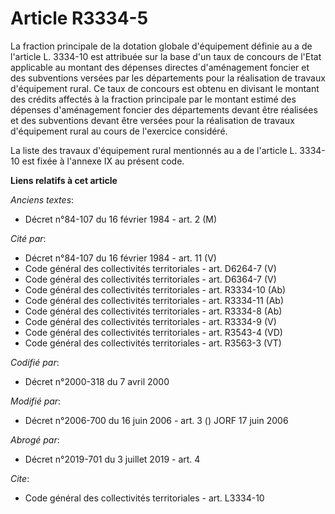 # Article R3334-5

La fraction principale de la dotation globale d'équipement définie au a de l'article L. 3334-10 est attribuée sur la base
d'un taux de concours de l'Etat applicable au montant des dépenses directes d'aménagement foncier et des subventions versées
par les départements pour la réalisation de travaux d'équipement rural. Ce taux de concours est obtenu en divisant le montant
des crédits affectés à la fraction principale par le montant estimé des dépenses d'aménagement foncier des départements
devant être réalisées et des subventions devant être versées pour la réalisation de travaux d'équipement rural au cours de
l'exercice considéré. 

La liste des travaux d'équipement rural mentionnés au a de l'article L. 3334-10 est fixée à l'annexe IX au présent code.

**Liens relatifs à cet article**

_Anciens textes_:

  - Décret n°84-107 du 16 février 1984 - art. 2 (M)

_Cité par_:

  - Décret n°84-107 du 16 février 1984 - art. 11 (V)
  - Code général des collectivités territoriales - art. D6264-7 (V)
  - Code général des collectivités territoriales - art. D6364-7 (V)
  - Code général des collectivités territoriales - art. R3334-10 (Ab)
  - Code général des collectivités territoriales - art. R3334-11 (Ab)
  - Code général des collectivités territoriales - art. R3334-8 (Ab)
  - Code général des collectivités territoriales - art. R3334-9 (V)
  - Code général des collectivités territoriales - art. R3543-4 (VD)
  - Code général des collectivités territoriales - art. R3563-3 (VT)

_Codifié par_:

  - Décret n°2000-318 du 7 avril 2000

_Modifié par_:

  - Décret n°2006-700 du 16 juin 2006 - art. 3 () JORF 17 juin 2006

_Abrogé par_:

  - Décret n°2019-701 du 3 juillet 2019 - art. 4

_Cite_:

  - Code général des collectivités territoriales - art. L3334-10
